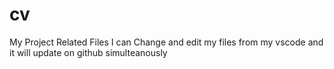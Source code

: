 # cv
My Project Related Files
I can Change and edit my files from my vscode and it will update 
on github simulteanously
